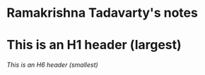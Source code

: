 # Ramakrishna Tadavarty's notes

# This is an H1 header (largest)
###### This is an H6 header (smallest)